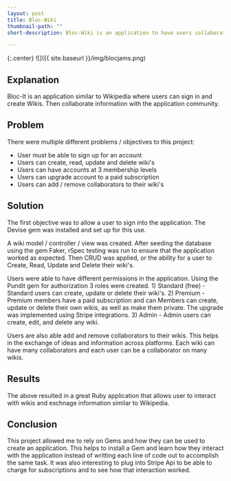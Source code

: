```yaml
---
layout: post
title: Bloc-Wiki
thumbnail-path: ""
short-description: Bloc-Wiki is an application to have users collaborate on content.

---
```


{:.center}
![]({{ site.baseurl }}/img/blocjams.png)

## Explanation

Bloc-It is an application similar to Wikipedia where users can sign in and create Wikis. Then collaborate information with the application community.

## Problem

There were multiple different problems / objectives to this project:
- User must be able to sign up for an account
- Users can create, read, update and delete wiki's
- Users can have accounts at 3 membership levels
- Users can upgrade account to a paid subscription
- Users can add / remove collaborators to their wiki's

## Solution

The first objective was to allow a user to sign into the application. The Devise gem was installed and set up for this use.

A wiki model / controller / view was created.  After seeding the database using the gem Faker, rSpec testing was run to ensure that the application worked as expected. Then CRUD was applied, or the ability for a user to Create, Read, Update and Delete their wiki's.

Users were able to have different permissions in the application. Using the Pundit gem for authorization 3 roles were created. 1) Standard (free) - Standard users can create, update or delete their wiki's. 2) Premium  - Premium members have a paid subscription and can Members can create, update or delete their own wikis, as well as make them private. The upgrade was implemented using Stripe integrations. 3) Admin - Admin users can create, edit, and delete any wiki.

Users are also able add and remove collaborators to their wikis. This helps in the exchange of ideas and information across platforms. Each wiki can have many collaborators and each user can be a collaborator on many wikis.


## Results

The above resulted in a great Ruby application that allows user to interact with wikis and exchnage information similar to Wikipedia.

## Conclusion

This project allowed me to rely on Gems and how they can be used to create an application. This helps to install a Gem and learn how they interact with the application instead of writting each line of code out to accomplish the same task. It was also interesting to plug into Stripe Api to be able to charge for subscriptions and to see how that interaction worked. 
